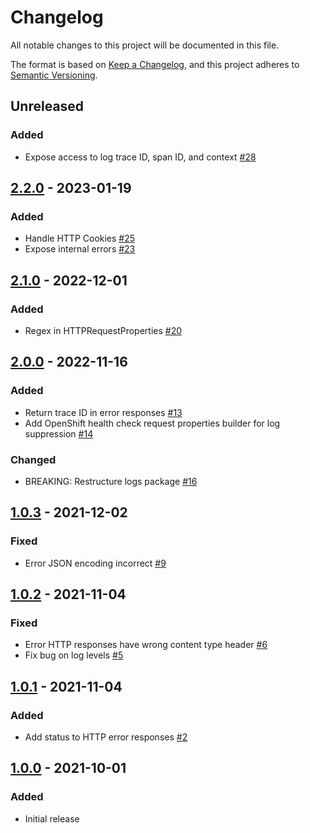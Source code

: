 # Changelog

All notable changes to this project will be documented in this file.

The format is based on [Keep a Changelog](https://keepachangelog.com/en/1.0.0/),
and this project adheres to [Semantic Versioning](https://semver.org/spec/v2.0.0.html).

## Unreleased
### Added
- Expose access to log trace ID, span ID, and context [#28](https://github.com/rokwire/logging-library-go/issues/28)

## [2.2.0] - 2023-01-19
### Added
- Handle HTTP Cookies [#25](https://github.com/rokwire/logging-library-go/issues/25)
- Expose internal errors [#23](https://github.com/rokwire/logging-library-go/issues/23)

## [2.1.0] - 2022-12-01
### Added
- Regex in HTTPRequestProperties [#20](https://github.com/rokwire/logging-library-go/issues/20)

## [2.0.0] - 2022-11-16
### Added
- Return trace ID in error responses [#13](https://github.com/rokwire/logging-library-go/issues/13)
- Add OpenShift health check request properties builder for log suppression [#14](https://github.com/rokwire/logging-library-go/issues/14)

### Changed
- BREAKING: Restructure logs package [#16](https://github.com/rokwire/logging-library-go/issues/16)

## [1.0.3] - 2021-12-02
### Fixed
- Error JSON encoding incorrect [#9](https://github.com/rokwire/logging-library-go/issues/9)

## [1.0.2] - 2021-11-04
### Fixed
- Error HTTP responses have wrong content type header [#6](https://github.com/rokwire/logging-library-go/issues/6)
- Fix bug on log levels [#5](https://github.com/rokwire/logging-library-go/issues/5)

## [1.0.1] - 2021-11-04
### Added
- Add status to HTTP error responses [#2](https://github.com/rokwire/logging-library-go/issues/2)

## [1.0.0] - 2021-10-01
### Added
- Initial release

[Unreleased]: https://github.com/rokwire/logging-library-go/compare/v2.2.0....HEAD
[2.2.0]: https://github.com/rokwire/logging-library-go/compare/v2.1.0...v2.2.0
[2.1.0]: https://github.com/rokwire/logging-library-go/compare/v2.0.0...v2.1.0
[2.0.0]: https://github.com/rokwire/logging-library-go/compare/v1.0.3...v2.0.0
[1.0.3]: https://github.com/rokwire/logging-library-go/compare/v1.0.2...v1.0.3
[1.0.2]: https://github.com/rokwire/logging-library-go/compare/v1.0.1...v1.0.2
[1.0.1]: https://github.com/rokwire/logging-library-go/compare/v1.0.0...v1.0.1
[1.0.0]: https://github.com/rokwire/logging-library-go/tree/v1.0.0